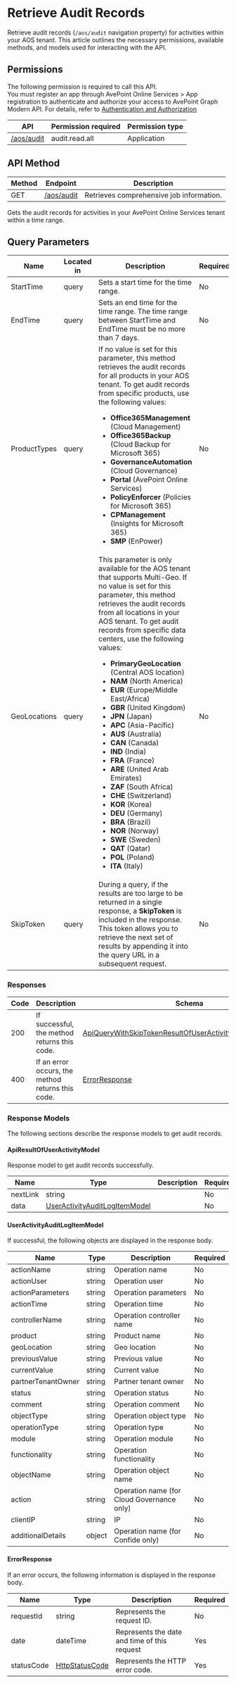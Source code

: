 # Retrieve Audit Records

Retrieve audit records (`/aos/audit` navigation property) for activities within your AOS tenant. This article outlines the necessary permissions, available methods, and models used for interacting with the API.  

## Permissions

The following permission is required to call this API.  
You must register an app through AvePoint Online Services > App registration to authenticate and authorize your access to AvePoint Graph Modern API. For details, refer to [Authentication and Authorization](/docs/Use%20AvePoint%20Graph%20Modern%20API.md/#authentication-and-authorization)

| API   | Permission required | Permission type |
|-------------------|---------------|----------------------|
| [/aos/audit](#api-method)  | audit.read.all           | Application       |

## API Method

| Method | Endpoint | Description |
| --- | --- | --- |
| GET | [/aos/audit](#query-parameters) | Retrieves comprehensive job information. |

Gets the audit records for activities in your AvePoint Online Services tenant within a time range.

## Query Parameters

| Name | Located in | Description | Required | Schema |
| ---- | ---------- | ----------- | -------- | ------ |
| StartTime | query | Sets a start time for the time range. | No | dateTime |
| EndTime | query | Sets an end time for the time range. The time range between StartTime and EndTime must be no more than 7 days. | No | dateTime |
| ProductTypes | query | If no value is set for this parameter, this method retrieves the audit records for all products in your AOS tenant. To get audit records from specific products, use the following values:     <ul><li>**Office365Management** (Cloud Management)</li> <li>**Office365Backup** (Cloud Backup for Microsoft 365)</li> <li>**GovernanceAutomation** (Cloud Governance)</li> <li>**Portal** (AvePoint Online Services)</li> <li>**PolicyEnforcer** (Policies for Microsoft 365)</li> <li>**CPManagement** (Insights for Microsoft 365)</li> <li>**SMP** (EnPower)</li></ul> | No |  string  |
| GeoLocations | query | This parameter is only available for the AOS tenant that supports Multi-Geo. If no value is set for this parameter, this method retrieves the audit records from all locations in your AOS tenant. To get audit records from specific data centers, use the following values: <ul><li>**PrimaryGeoLocation** (Central AOS location)</li> <li>**NAM** (North America)</li> <li>**EUR** (Europe/Middle East/Africa)</li> <li>**GBR** (United Kingdom)</li> <li>**JPN** (Japan)</li> <li>**APC** (Asia-Pacific)</li> <li>**AUS** (Australia)</li> <li>**CAN** (Canada)</li> <li>**IND** (India)</li> <li>**FRA** (France)</li>    <li>**ARE** (United Arab Emirates)</li> <li>**ZAF** (South Africa)</li> <li>**CHE** (Switzerland)</li> <li>**KOR** (Korea)</li> <li>**DEU** (Germany)</li> <li>**BRA** (Brazil)</li> <li>**NOR** (Norway)</li> <li>**SWE** (Sweden)</li> <li>**QAT** (Qatar)</li> <li>**POL** (Poland)</li> <li>**ITA** (Italy)</li></ul>  | No |  string  |
| SkipToken | query | During a query, if the results are too large to be returned in a single response, a **SkipToken** is included in the response. This token allows you to retrieve the next set of results by appending it into the query URL in a subsequent request. | No | string |

### Responses

| Code | Description | Schema |
| ---- | ----------- | ------ |
| 200 | If successful, the method returns this code. | [ApiQueryWithSkipTokenResultOfUserActivityAuditLogItemModel](#apiresultofuseractivitymodel) |
| 400 | If an error occurs, the method returns this code. | [ErrorResponse](#errorresponse) |

### Response Models

The following sections describe the response models to get audit records.

#### ApiResultOfUserActivityModel

Response model to get audit records successfully.

| Name | Type | Description | Required |
| ---- | ---- | ----------- | -------- |
| nextLink | string |  | No |
| data | [UserActivityAuditLogItemModel](#useractivityauditlogitemmodel)  |  | No |

#### UserActivityAuditLogItemModel

If successful, the following objects are displayed in the response body.

| Name | Type | Description | Required |
| ---- | ---- | ----------- | -------- |
| actionName | string | Operation name | No |
| actionUser | string | Operation user | No |
| actionParameters | string | Operation parameters | No |
| actionTime | string | Operation time | No |
| controllerName | string | Operation controller name | No |
| product | string | Product name | No |
| geoLocation | string | Geo location | No |
| previousValue | string | Previous value | No |
| currentValue | string | Current value | No |
| partnerTenantOwner | string | Partner tenant owner | No |
| status | string | Operation status | No |
| comment | string | Operation comment | No |
| objectType | string | Operation object type | No |
| operationType | string | Operation type | No |
| module | string | Operation module | No |
| functionality | string | Operation functionality | No |
| objectName | string | Operation object name | No |
| action | string | Operation name (for Cloud Governance only) | No |
| clientIP | string | IP | No |
| additionalDetails | object | Operation name (for Confide only) | No |

#### ErrorResponse

If an error occurs, the following information is displayed in the response body.

| Name | Type | Description | Required |
| ---- | ---- | ----------- | -------- |
| requestId | string | Represents the request ID. | No |
| date | dateTime |Represents the date and time of this request  | Yes |
| statusCode | [HttpStatusCode](/docs/docs/Use%20AvePoint%20Graph%20Modern%20API.md/#http-status-code) |Represents the HTTP error code.  | Yes |
